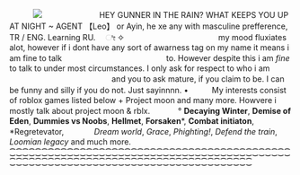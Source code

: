 　　　![](https://files.catbox.moe/f90s6q.png) 　　　　　　　HEY GUNNER IN THE RAIN? WHAT KEEPS YOU UP AT NIGHT ~ 
AGENT 【Leo】 or Ayin, he xe any with masculine prefference, TR / ENG. Learning RU. 　ೀ 
✧　　　　　　　　　　　　my mood fluxiates alot, however if i dont have any sort of awarness tag on my name it means i am fine to talk
　　　　　　　　　　　　　to. However despite this i am *fine* to talk to under most circumstances. I only ask for respect to who i am
　　　　　　　　　　　　　and you to ask mature, if you claim to be. I can be funny and silly if you do not. Just sayinnnn.
•　　　My interests consist of roblox games listed below + Project moon and many more. Howvere i mostly talk about project moon & rblx.
‎ 　　　° **Decaying Winter**, **Demise of Eden**, **Dummies vs Noobs**, **Hellmet**, **Forsaken***, **Combat initiaton**, *Regretevator,
‎ 　　　‎ ‎*Dream world*, *Grace*, *Phighting!*, *Defend the train*, *Loomian legacy* and much more.
⁐⁐⁐⁐⁐⁐⁐⁐⁐⁐⁐⁐⁐⁐⁐⁐⁐⁐⁐⁐⁐⁐⁐⁐⁐⁐⁐⁐⁐⁐⁐⁐⁐⁐⁐⁐⁐⁐⁐⁐⁐⁐⁐⁐⁐⁐⁐⁐⁐⁐⁐⁐⁐⁐⁐⁐⁐⁐⁐⁐⁐⁐⁐⁐⁐⁐⁐⁐⁐⁐⁐⁐⁐⁐⁐⁐⁐⁐⁐⁐⁐⁐
